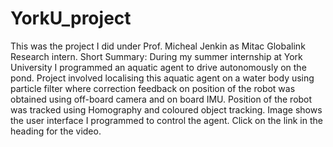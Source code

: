 # YorkU_project
This was the project I did under Prof. Micheal Jenkin as Mitac Globalink Research intern. Short Summary: During my summer internship at York University I programmed an aquatic agent to drive autonomously on the pond. Project involved localising this aquatic agent on a water body using particle filter where correction feedback on position of the robot was obtained using off-board camera and on board IMU. Position of the robot was tracked using Homography and coloured object tracking. Image shows the user interface I programmed to control the agent. Click on the link in the heading for the video.
